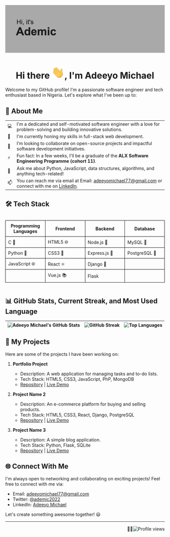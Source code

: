 ![Profile Banner](https://github.com/Ademic2022/Ademic2022/blob/main/header.png)
<div align="center">
  <h1>Hi there <img src="https://github.com/Ademic2022/Ademic2022/blob/main/wave.gif" alt="Wave" width="40" height="40">, I'm Adeeyo Michael</h1>
</div>

Welcome to my GitHub profile! I'm a passionate software engineer and tech enthusiast based in Nigeria. Let's explore what I've been up to:

## 🚀 About Me

|   |   |
|---|---|
| 💻 | I'm a dedicated and self-motivated software engineer with a love for problem-solving and building innovative solutions. |
| 🌱 | I'm currently honing my skills in full-stack web development. |
| 👯 | I’m looking to collaborate on open-source projects and impactful software development initiatives. |
| ⚡ | Fun fact: In a few weeks, I'll be a graduate of the __ALX Software Engineering Programme (cohort 11)__. |
| 💬 | Ask me about Python, JavaScript, data structures, algorithms, and anything tech-related! |
| 📫 | You can reach me via email at Email: adeeyomichael77@gmail.com or connect with me on [LinkedIn](https://www.linkedin.com/in/ademic). |

## 🛠️ Tech Stack

<div style="overflow-x: auto;">
  <table style="width: 100%; border-collapse: collapse;">
    <tr>
      <th style="width: 25%; border: 1px solid black; padding: 8px;">Programming Languages</th>
      <th style="width: 25%; border: 1px solid black; padding: 8px;">Frontend</th>
      <th style="width: 25%; border: 1px solid black; padding: 8px;">Backend</th>
      <th style="width: 25%; border: 1px solid black; padding: 8px;">Database</th>
    </tr>
    <tr>
      <td style="width: 25%; border: 1px solid black; padding: 8px;">C 🐍</td>
      <td style="width: 25%; border: 1px solid black; padding: 8px;">HTML5 🌐</td>
      <td style="width: 25%; border: 1px solid black; padding: 8px;">Node.js 🚀</td>
      <td style="width: 25%; border: 1px solid black; padding: 8px;">MySQL 🐬</td>
    </tr>
    <tr>
      <td style="width: 25%; border: 1px solid black; padding: 8px;">Python 🐍</td>
      <td style="width: 25%; border: 1px solid black; padding: 8px;">CSS3 🎨</td>
      <td style="width: 25%; border: 1px solid black; padding: 8px;">Express.js 🚀</td>
      <td style="width: 25%; border: 1px solid black; padding: 8px;">PostgreSQL 🐘</td>
    </tr>
    <tr>
      <td style="width: 25%; border: 1px solid black; padding: 8px;">JavaScript 🌐</td>
      <td style="width: 25%; border: 1px solid black; padding: 8px;">React ⚛️</td>
      <td style="width: 25%; border: 1px solid black; padding: 8px;">Django 🐍</td>
      <td style="width: 25%; border: 1px solid black; padding: 8px;"></td>
    </tr>
    <tr>
      <td style="width: 25%; border: 1px solid black; padding: 8px;"></td>
      <td style="width: 25%; border: 1px solid black; padding: 8px;">Vue.js 📚</td>
      <td style="width: 25%; border: 1px solid black; padding: 8px;">Flask</td>
      <td style="width: 25%; border: 1px solid black; padding: 8px;"></td>
    </tr>
  </table>
</div>

## 📊 GitHub Stats, Current Streak, and Most Used Language

| ![Adeeyo Michael's GitHub Stats](https://github-readme-stats.vercel.app/api?username=ademic2022&show_icons=true&count_private=true&hide=prs,issues&theme=radical) | ![GitHub Streak](https://github-readme-streak-stats.herokuapp.com/?user=ademic2022&theme=radical) | ![Top Languages](https://github-readme-stats.vercel.app/api/top-langs/?username=ademic2022&layout=compact&hide=html,css&langs_count=6&theme=radical) |
|---|---|---|

## 📂 My Projects

Here are some of the projects I have been working on:

1. **Portfolio Project**
   - Description: A web application for managing tasks and to-do lists.
   - Tech Stack: HTML5, CSS3, JavaScript, PhP, MongoDB
   - [Repository](https://github.com/ademic2022/portfolio) | [Live Demo](https://ademic.rf.gd)

2. **Project Name 2**
   - Description: An e-commerce platform for buying and selling products.
   - Tech Stack: HTML5, CSS3, React, Django, PostgreSQL
   - [Repository](https://github.com/ademic2022/project-name-2) | [Live Demo](https://example.com)

3. **Project Name 3**
   - Description: A simple blog application.
   - Tech Stack: Python, Flask, SQLite
   - [Repository](https://github.com/ademic2022/project-name-3) | [Live Demo](https://example.com)

## 🌐 Connect With Me

I'm always open to networking and collaborating on exciting projects! Feel free to connect with me via:

- Email: adeeyomichael77@gmail.com
- Twitter: [@ademic2022](https://twitter.com/ademic_code)
- LinkedIn: [Adeeyo Michael](https://www.linkedin.com/in/ademic)

Let's create something awesome together! 😃

---

<p align="right">👨‍💻<img src="https://komarev.com/ghpvc/?username=ademic2022&color=brightgreen" alt="Profile views"></p>
